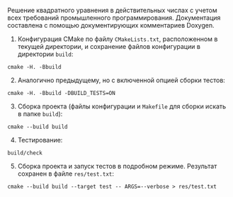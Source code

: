 Решение квадратного уравнения в действительных числах с учетом всех требований промышленного программирования. Документация составлена с помощью документирующих комментариев Doxygen. 

1. Конфигурация CMake по файлу `CMakeLists.txt`, расположенном в текущей директории, и сохранение файлов конфигурации в директории `build`:
```
cmake -H. -Bbuild
```
2. Аналогично предыдущему, но с включенной опцией сборки тестов:
```
cmake -H. -Bbuild -DBUILD_TESTS=ON  
```
3. Сборка проекта (файлы конфигурации и `Makefile` для сборки искать в папке `build`):
```
cmake --build build 
```
4. Тестирование:
```
build/check
```
5. Сборка проекта и запуск тестов в подробном режиме. Результат сохранен в файле `res/test.txt`:
```
cmake --build build --target test -- ARGS=--verbose > res/test.txt
```

